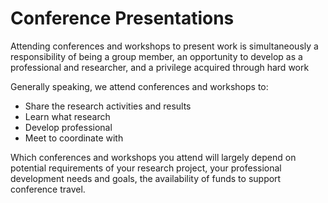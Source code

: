# Conference Presentations

Attending conferences and workshops to present work is simultaneously a responsibility of being a group member, an opportunity to develop as a professional and researcher, and a privilege acquired through hard work 

Generally speaking, we attend conferences and workshops to:
* Share the research activities and results 
* Learn what research 
* Develop professional
* Meet to coordinate with 

Which conferences and workshops you attend will largely depend on potential requirements of your research project, your professional development needs and goals, the availability of funds to support conference travel. 

###